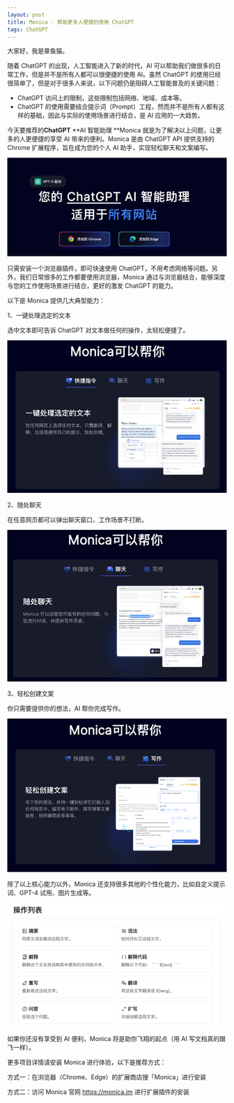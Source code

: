 ```yaml
---
layout: post
title: Monica - 帮助更多人便捷的使用 ChatGPT
tags: ChatGPT
---
```


大家好，我是章鱼猫。

随着 ChatGPT 的出现，人工智能进入了新的时代，AI 可以帮助我们做很多的日常工作，但是并不是所有人都可以很便捷的使用 AI。虽然 ChatGPT 的使用已经很简单了，但是对于很多人来说，以下问题仍是阻碍人工智能普及的关键问题：

* ChatGPT 访问上的限制，这些限制包括网络、地域、成本等。
* ChatGPT 的使用需要结合提示词（Prompt）工程，然而并不是所有人都有这样的基础，因此与实际的使用场景进行结合，是 AI 应用的一大趋势。

今天要推荐的**ChatGPT** **AI 智能助理 **Monica 就是为了解决以上问题，让更多的人更便捷的享受 AI 带来的便利。Monica 是由 ChatGPT API 提供支持的 Chrome 扩展程序，旨在成为您的个人 AI 助手，实现轻松聊天和文案编写。

![](https://raw.githubusercontent.com/ZhuPeng/pic/master/mac/compress_image-20230704194444220.png)

只需安装一个浏览器插件，即可快速使用 ChatGPT，不用考虑网络等问题。另外，我们日常很多的工作都要使用浏览器，Monica 通过与浏览器结合，能够深度与您的工作使用场景进行结合，更好的激发 ChatGPT 的能力。

以下是 Monica 提供几大典型能力：

1、一键处理选定的文本

选中文本即可告诉 ChatGPT 对文本做任何的操作，太轻松便捷了。

![](https://raw.githubusercontent.com/ZhuPeng/pic/master/mac/compress_image-20230704194802098.png)

2、随处聊天

在任意网页都可以弹出聊天窗口，工作场景不打断。

![](https://raw.githubusercontent.com/ZhuPeng/pic/master/mac/compress_image-20230704195415920.png)

3、轻松创建文案

你只需要提供你的想法，AI 帮你完成写作。

![](https://raw.githubusercontent.com/ZhuPeng/pic/master/mac/compress_image-20230704195359170.png)

除了以上核心能力以外，Monica 还支持很多其他的个性化能力，比如自定义提示词、GPT-4 试用、图片生成等。

![](https://raw.githubusercontent.com/ZhuPeng/pic/master/images/compress_image-20230704195931358.png)

如果你还没有享受到 AI 便利，Monica 将是助你飞翔的起点（用 AI 写文档真的跟飞一样）。

更多项目详情请安装 Monica 进行体验，以下是推荐方式：

方式一：在浏览器（Chrome、Edge）的扩展商店搜「Monica」进行安装

方式二：访问 Monica 官网 https://monica.im 进行扩展插件的安装
